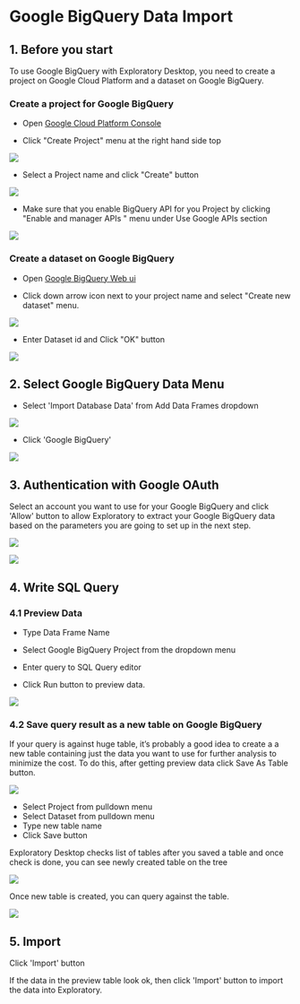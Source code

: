 # Google BigQuery Data Import

## 1. Before you start

To use Google BigQuery with Exploratory Desktop, you need to create a project on Google Cloud Platform and a dataset on Google BigQuery.

### Create a project for Google BigQuery

- Open [Google Cloud Platform Console](https://console.cloud.google.com/)

- Click "Create Project" menu at the right hand side top

![](images/create-google-bq-billing-project.png)

- Select a Project name and click "Create" button

![](images/create-google-bq-dialog.png)

- Make sure that you enable BigQuery API for you Project by clicking "Enable and manager APIs " menu under Use Google APIs section

![](images/google-bq-enable-api.png)

### Create a dataset on Google BigQuery

- Open [Google BigQuery Web ui](https://bigquery.cloud.google.com/)

- Click down arrow icon next to your project name and select "Create new dataset" menu.

![](images/google-bq-create-dataset-menu.png)

- Enter Dataset id and Click "OK" button

![](images/google-bq-create-dataset-dialog.png)

## 2. Select Google BigQuery Data Menu

- Select 'Import Database Data' from Add Data Frames dropdown

![](images/import-db.png)

- Click 'Google BigQuery'

![](images/import-db-sources.png)

## 3. Authentication with Google OAuth

Select an account you want to use for your Google BigQuery and click 'Allow' button to allow Exploratory to extract your Google BigQuery data based on the parameters you are going to set up in the next step.

![](images/google-big-query-oauth.png)

![](images/google-big-query-allow.png)

## 4. Write SQL Query

### 4.1 Preview Data

- Type Data Frame Name

- Select Google BigQuery Project from the dropdown menu

- Enter query to SQL Query editor

- Click Run button to preview data.

![](images/google-big-query-preview.png)

### 4.2 Save query result as a new table on Google BigQuery

If your query is against huge table, it’s probably a good idea to create a a new table containing just the data you want to use for further analysis to minimize the cost. To do this, after getting preview data click Save As Table button.

![](images/google-big-query-saveas-dialog.png)

- Select Project from pulldown menu
- Select Dataset from pulldown menu
- Type new table name
- Click Save button

Exploratory Desktop checks list of tables after you saved a table and once check is done, you can see newly created table on the tree

![](images/google-big-query-tree-refresh-after.png)

Once new table is created, you can query against the table.

![](images/google-big-query-after-saveas.png)


## 5. Import

Click 'Import' button

If the data in the preview table look ok, then click 'Import' button to import the data into Exploratory.
